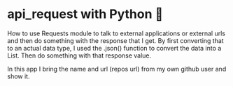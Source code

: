 # api_request with Python 🐍


 How to use Requests module to talk to external applications or external urls and then do something with the response that I get.
 By first converting that to an actual data type, I used the .json() function to convert the data into a List.
 Then do something with that response value.
 
 In this app I bring the name and url (repos url) from my own github user and show it.
